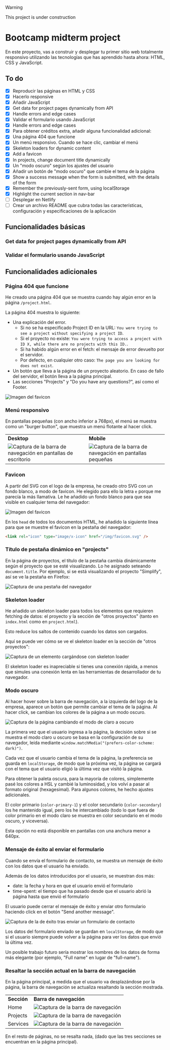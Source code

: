 > [!WARNING]
> This project is under construction️

# Bootcamp midterm project

En este proyecto, vas a construir y desplegar tu primer sitio web totalmente responsivo utilizando las tecnologías que has aprendido hasta ahora: HTML, CSS y JavaScript.

## To do

- [x] Reproducir las páginas en HTML y CSS
- [x] Hacerlo responsive
- [x] Añadir JavaScript
- [x] Get data for project pages dynamically from API
- [x] Handle errors and edge cases
- [x] Validar el formulario usando JavaScript
- [x] Handle errors and edge cases
- [x] Para obtener créditos extra, añadir alguna funcionalidad adicional:
- [x] Una página 404 que funcione
- [x] Un menú responsivo. Cuando se hace clic, cambiar el menú
- [x] Skeleton loaders for dynamic content
- [x] Add a favicon
- [x] In projects, change document title dynamically
- [x] Un "modo oscuro" según los ajustes del usuario
- [x] Añadir un botón de "modo oscuro" que cambie el tema de la página
- [x] Show a success message when the form is submitted, with the details of the form
- [x] Remember the previously-sent form, using localStorage
- [x] Highlight the current section in nav-bar
- [ ] Desplegar en Netlify
- [ ] Crear un archivo README que cubra todas las características, configuración y especificaciones de la aplicación

## Funcionalidades básicas

### Get data for project pages dynamically from API

### Validar el formulario usando JavaScript

## Funcionalidades adicionales

### Página 404 que funcione

He creado una página 404 que se muestra cuando hay algún error en la página `/project.html`.

La página 404 muestra lo siguiente:

- Una explicación del error.
  - Si no se ha especificado Project ID en la URL: `You were trying to see a project without specifying a project ID`.
  - Si el proyecto no existe: `You were trying to access a project with ID X, while there are no projects with this ID.`.
  - Si ha habido algún error en el fetch: el mensaje de error devuelto por el servidor.
  - Por defecto, en cualquier otro caso: `The page you are looking for does not exist`.
- Un botón que lleva a la página de un proyecto aleatorio. En caso de fallo del servidor, el botón lleva a la página principal.
- Las secciones "Projects" y "Do you have any questions?", así como el Footer.

![Imagen del favicon](/img/readme/404-1.png)

### Menú responsivo

En pantallas pequeñas (con ancho inferior a 768px), el menú se muestra como un "burger button", que muestra un menú flotante al hacer click.

|                                                                                                    |                                                                                               |
| -------------------------------------------------------------------------------------------------- | --------------------------------------------------------------------------------------------- |
| **Desktop**                                                                                        | **Mobile**                                                                                    |
| ![Captura de la barra de navegación en pantallas de escritorio](/img/readme/responsive-menu-1.png) | ![Captura de la barra de navegación en pantallas pequeñas](/img/readme/responsive-menu-2.png) |

### Favicon

A partir del SVG con el logo de la empresa, he creado otro SVG con un fondo blanco, a modo de favicon. He elegido para ello la letra `e` porque me parecía la más llamativa. Le he añadido un fondo blanco para que sea visible en cualquier tema del navegador:

![Imagen del favicon](/img/favicon.svg)

En los `head` de todos los documentos HTML, he añadido la siguiente línea para que se muestre el favicon en la pestaña del navegador:

```html
<link rel="icon" type="image/x-icon" href="/img/favicon.svg" />
```

### Título de pestaña dinámico en "projects"

En la página de proyectos, el título de la pestaña cambia dinámicamente según el proyecto que se esté visualizando. Lo he asignado seteando `document.title`. Por ejemplo, si se está visualizando el proyecto "Simplify", así se ve la pestaña en Firefox:

![Captura de una pestaña del navegador](/img/readme/titulo-dinamico-1.png)

### Skeleton loader

He añadido un skeleton loader para todos los elementos que requieren fetching de datos: el proyecto y la sección de "otros proyectos" (tanto en `index.html` como en `project.html`).

Esto reduce los saltos de contenido cuando los datos son cargados.

Aquí se puede ver cómo se ve el skeleton loader en la sección de "otros proyectos":

![Captura de un elemento cargándose con skeleton loader](/img/readme/skeleton-1.gif)

El skeleton loader es inapreciable si tienes una conexión rápida, a menos que simules una conexión lenta en las herramientas de desarrollador de tu navegador.

### Modo oscuro

Al hacer hover sobre la barra de navegación, a la izquierda del logo de la empresa, aparece un botón que permite cambiar el tema de la página. Al hacer click, se cambian los colores de la página a un modo oscuro.

![Captura de la página cambiando el modo de claro a oscuro](/img/readme/modo-oscuro-1.gif)

La primera vez que el usuario ingresa a la página, la decisión sobre si se muestra el modo claro u oscuro se basa en la configuración de su navegador, leída mediante `window.matchMedia("(prefers-color-scheme: dark)")`.

Cada vez que el usuario cambia el tema de la página, la preferencia se guarda en `localStorage`, de modo que la próxima vez, la página se cargará con el tema que el usuario eligió la última vez que visitó la página.

Para obtener la paleta oscura, para la mayoría de colores, simplemente pasé los colores a HSL y cambié la luminosidad, y los volví a pasar al formato original (hexagesimal). Para algunos colores, he hecho ajustes adicionales.

El color primario (`color-primary-1`) y el color secundario (`color-secondary`) los he mantenido igual, pero los he intercambiado (todo lo que fuera de color primario en el modo claro se muestra en color secundario en el modo oscuro, y viceversa).

Esta opción no está disponible en pantallas con una anchura menor a 640px.

### Mensaje de éxito al enviar el formulario

Cuando se envía el formulario de contacto, se muestra un mensaje de éxito con los datos que el usuario ha enviado.

Además de los datos introducidos por el usuario, se muestran dos más:

- date: la fecha y hora en que el usuario envió el formulario
- time-spent: el tiempo que ha pasado desde que el usuario abrió la página hasta que envió el formulario

El usuario puede cerrar el mensaje de éxito y enviar otro formulario haciendo click en el botón "Send another message".

![Captura de la de éxito tras enviar un formulario de contacto](/img/readme/exito-1.png)

Los datos del formulario enviado se guardan en `localStorage`, de modo que si el usuario siempre puede volver a la página para ver los datos que envió la última vez.

Un posible trabajo futuro sería mostrar los nombres de los datos de forma más elegante (por ejemplo, "Full name" en lugar de "full-name").

### Resaltar la sección actual en la barra de navegación

En la página principal, a medida que el usuario va desplazándose por la página, la barra de navegación se actualiza resaltando la sección mostrada.

|             |                                                                           |
| ----------- | ------------------------------------------------------------------------- |
| **Sección** | **Barra de navegación**                                                   |
| Home        | ![Captura de la barra de navegación](/img/readme/seccion-resaltada-1.png) |
| Projects    | ![Captura de la barra de navegación](/img/readme/seccion-resaltada-2.png) |
| Services    | ![Captura de la barra de navegación](/img/readme/seccion-resaltada-3.png) |

En el resto de páginas, no se resalta nada, (dado que las tres secciones se encuentran en la página principal).
